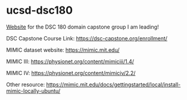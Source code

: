 # ucsd-dsc180
[Website](https://kshannon.github.io/ucsd-dsc180/) for the DSC 180 domain capstone group I am leading!

DSC Capstone Course Link: https://dsc-capstone.org/enrollment/

MIMIC dataset website: https://mimic.mit.edu/

MIMIC III: https://physionet.org/content/mimiciii/1.4/

MIMIC IV: https://physionet.org/content/mimiciv/2.2/

Other resource: https://mimic.mit.edu/docs/gettingstarted/local/install-mimic-locally-ubuntu/

